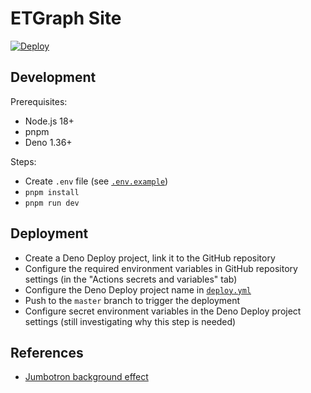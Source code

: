 # ETGraph Site

[![Deploy](https://github.com/ETGraph/site/actions/workflows/deploy.yml/badge.svg?branch=master)](https://github.com/ETGraph/site/actions/workflows/deploy.yml)

## Development

Prerequisites:

- Node.js 18+
- pnpm
- Deno 1.36+

Steps:

- Create `.env` file (see [`.env.example`](.env.example))
- `pnpm install`
- `pnpm run dev`

## Deployment

- Create a Deno Deploy project, link it to the GitHub repository
- Configure the required environment variables in GitHub repository settings (in
  the "Actions secrets and variables" tab)
- Configure the Deno Deploy project name in
  [`deploy.yml`](.github/workflows/deploy.yml)
- Push to the `master` branch to trigger the deployment
- Configure secret environment variables in the Deno Deploy project settings
  (still investigating why this step is needed)

## References

- [Jumbotron background effect](https://codepen.io/chris22smith/pen/RZogMa)
